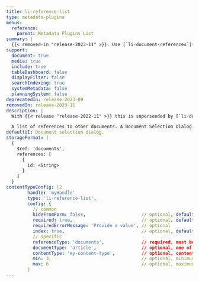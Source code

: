 ```yaml
---
title: li-reference-list
type: metadata-plugins
menus:
  reference:
    parent: Metadata Plugins List
summary: |
  {{< removed-in "release-2023-11" >}}. Use [`li-document-references`]({{< ref "/reference/document/metadata/plugins/li-document-references" >}}) instead.
support:
  document: true
  media: true
  include: true
  tableDashboard: false
  displayFilter: false
  searchIndexing: true
  systemMetadata: false
  planningSystem: false
deprecatedIn: release-2023-09
removedIn: release-2023-11
description: |
  With {{< release "release-2022-11" >}} this is superseeded by [`li-document-references`]({{< ref "/reference/document/metadata/plugins/li-document-references" >}}).

  A list of references to other documents. A Document Selection Dialog is shown, based on shorthand queries and `useDashboard` to select documents.
defaultUI: Document selection dialog.
storageFormat: |
  {
    $ref: 'documents',
    references: [
      {
        id: <String>
      }
    ]
  }
contentTypeConfig: |2
        handle: 'myHandle'
        type: 'li-reference-list',
        config: {
          // common
          hideFromForm: false,                     // optional, default: false
          required: true,                          // optional, default: false
          requiredErrorMessage: 'Provide a value', // optional
          index: true,                             // optional, default: false. {{< added-in "release-2023-07" >}}
          // specific
          referenceType: 'documents',              // required, must be 'documents'
          documentType: 'article',                 // optional, one of article, page, data-record
          contentType: 'my-content-type',          // optional, content type handle (or array)
          min: 3,                                  // optional, minimum number of references
          max: 6                                   // optional, maximum number of references
        }
---
```


